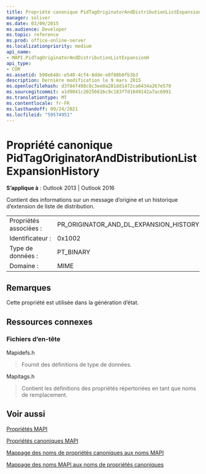 ```yaml
---
title: Propriété canonique PidTagOriginatorAndDistributionListExpansionHistory
manager: soliver
ms.date: 03/09/2015
ms.audience: Developer
ms.topic: reference
ms.prod: office-online-server
ms.localizationpriority: medium
api_name:
- MAPI.PidTagOriginatorAndDistributionListExpansionH
api_type:
- COM
ms.assetid: b98e648c-e540-4cf4-8dde-e8f88b0fb3b3
description: Dernière modification le 9 mars 2015
ms.openlocfilehash: d3f84f498c8c3ee0a281dd1472ca6434a267e570
ms.sourcegitcommit: a1d9041c20256616c9c183f7d1049142a7ac6991
ms.translationtype: MT
ms.contentlocale: fr-FR
ms.lasthandoff: 09/24/2021
ms.locfileid: "59574951"
---
```

# <a name="pidtagoriginatoranddistributionlistexpansionhistory-canonical-property"></a>Propriété canonique PidTagOriginatorAndDistributionListExpansionHistory

  
  
**S’applique à** : Outlook 2013 | Outlook 2016 
  
Contient des informations sur un message d’origine et un historique d’extension de liste de distribution.
  
|||
|:-----|:-----|
|Propriétés associées :  <br/> |PR_ORIGINATOR_AND_DL_EXPANSION_HISTORY  <br/> |
|Identificateur :  <br/> |0x1002  <br/> |
|Type de données :  <br/> |PT_BINARY  <br/> |
|Domaine :  <br/> |MIME  <br/> |
   
## <a name="remarks"></a>Remarques

Cette propriété est utilisée dans la génération d’état.
  
## <a name="related-resources"></a>Ressources connexes

### <a name="header-files"></a>Fichiers d’en-tête

Mapidefs.h
  
> Fournit des définitions de type de données.
    
Mapitags.h
  
> Contient les définitions des propriétés répertoriées en tant que noms de remplacement.
    
## <a name="see-also"></a>Voir aussi



[Propriétés MAPI](mapi-properties.md)
  
[Propriétés canoniques MAPI](mapi-canonical-properties.md)
  
[Mappage des noms de propriétés canoniques aux noms MAPI](mapping-canonical-property-names-to-mapi-names.md)
  
[Mappage des noms MAPI aux noms de propriétés canoniques](mapping-mapi-names-to-canonical-property-names.md)


